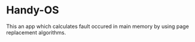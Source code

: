 # Handy-OS
This an app which calculates fault occured in main memory by using page replacement algorithms.
